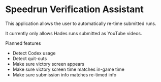# Speedrun Verification Assistant

This application allows the user to automatically re-time submitted runs.

It currently only allows Hades runs submitted as YouTube videos.

Planned features
 - Detect Codex usage
 - Detect quit-outs
 - Make sure victory screen appears
 - Make sure victory screen time matches in-game time
 - Make sure submission info matches re-timed info

